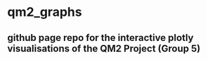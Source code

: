 # qm2_graphs
## github page repo for the interactive plotly visualisations of the QM2 Project (Group 5)
